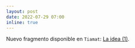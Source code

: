```yaml
---
layout: post
date: 2022-07-29 07:00
inline: true
---
```


Nuevo fragmento disponible en `Tiamat`: [La idea (1)](tiamat/2022/la-idea-1/).
